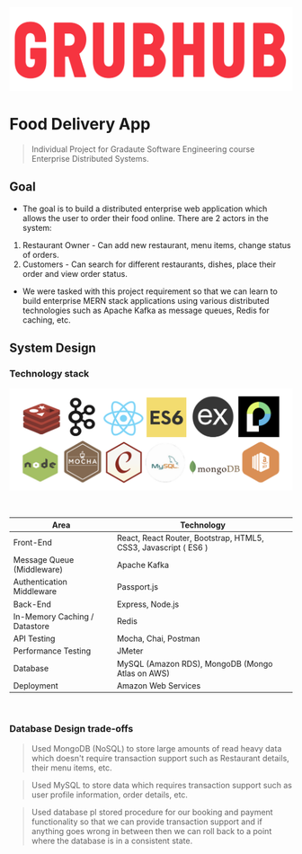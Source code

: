 

![](readme-src/Grubhub-Logo.png)

# Food Delivery App

> Individual Project for Gradaute Software Engineering course Enterprise Distributed Systems.

## Goal

* The goal is to build a distributed enterprise web application which allows the user to order their food online.
There are 2 actors in the system:

1. Restaurant Owner - Can add new restaurant, menu items, change status of orders.
2. Customers - Can search for different restaurants, dishes, place their order and view order status.

* We were tasked with this project requirement so that we can learn to build enterprise MERN stack applications using various distributed technologies such as Apache Kafka as message queues, Redis for caching, etc.

## System Design

### Technology stack

![](readme-src/Technologies.png)


<br/>
<table>
<thead>
<tr>
<th>Area</th>
<th>Technology</th>
</tr>
</thead>
<tbody>
	<tr>
		<td>Front-End</td>
		<td>React, React Router, Bootstrap, HTML5, CSS3, Javascript ( ES6 )</td>
	</tr>
	<tr>
		<td>Message Queue (Middleware)</td>
		<td>Apache Kafka</td>
	</tr>
	<tr>
		<td>Authentication Middleware</td>
		<td>Passport.js</td>
	</tr>
	<tr>
		<td>Back-End</td>
		<td>Express, Node.js</td>
	</tr>
	<tr>
		<td>In-Memory Caching / Datastore</td>
		<td>Redis</td>
	</tr>
	<tr>
		<td>API Testing</td>
		<td>Mocha, Chai, Postman</td>
	</tr>
	<tr>
		<td>Performance Testing</td>
		<td>JMeter</td>
	</tr>
	<tr>
		<td>Database</td>
		<td>MySQL (Amazon RDS), MongoDB (Mongo Atlas on AWS)</td>
	</tr>
    <tr>
		<td>Deployment</td>
		<td>Amazon Web Services</td>
	</tr>
</tbody>
</table>
<br/>

### Database Design trade-offs
> Used MongoDB (NoSQL) to store large amounts of read heavy data which doesn't require transaction support such as Restaurant details, their menu items, etc.

> Used MySQL to store data which requires transaction support such as user profile information, order details, etc.

> Used database pl stored procedure for our booking and payment functionality so that we can provide transaction support and if anything goes wrong in between then we can roll back to a point where the database is in a consistent state.
